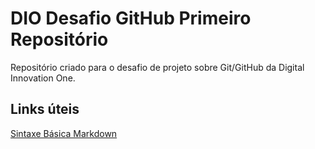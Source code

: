 # DIO Desafio GitHub Primeiro Repositório
Repositório criado para o desafio de projeto sobre Git/GitHub da Digital Innovation One.

## Links úteis
[Sintaxe Básica Markdown](https://www.markdownguide.org/)
